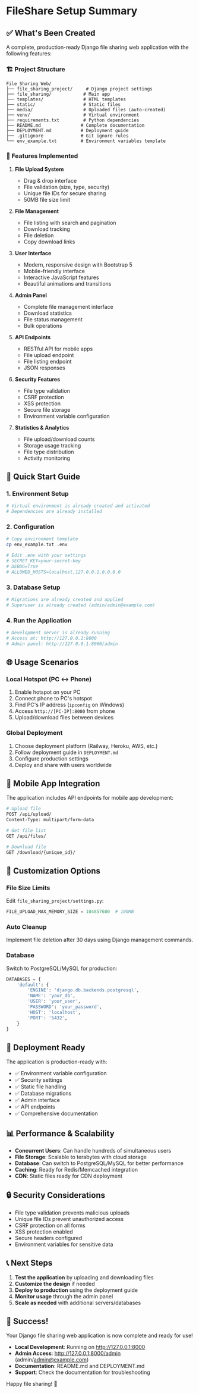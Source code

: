 # FileShare Setup Summary

## ✅ What's Been Created

A complete, production-ready Django file sharing web application with the following features:

### 🏗️ Project Structure
```
File Sharing Web/
├── file_sharing_project/     # Django project settings
├── file_sharing/            # Main app
├── templates/               # HTML templates
├── static/                  # Static files
├── media/                   # Uploaded files (auto-created)
├── venv/                    # Virtual environment
├── requirements.txt         # Python dependencies
├── README.md               # Complete documentation
├── DEPLOYMENT.md           # Deployment guide
├── .gitignore              # Git ignore rules
└── env_example.txt         # Environment variables template
```

### 🚀 Features Implemented

1. **File Upload System**
   - Drag & drop interface
   - File validation (size, type, security)
   - Unique file IDs for secure sharing
   - 50MB file size limit

2. **File Management**
   - File listing with search and pagination
   - Download tracking
   - File deletion
   - Copy download links

3. **User Interface**
   - Modern, responsive design with Bootstrap 5
   - Mobile-friendly interface
   - Interactive JavaScript features
   - Beautiful animations and transitions

4. **Admin Panel**
   - Complete file management interface
   - Download statistics
   - File status management
   - Bulk operations

5. **API Endpoints**
   - RESTful API for mobile apps
   - File upload endpoint
   - File listing endpoint
   - JSON responses

6. **Security Features**
   - File type validation
   - CSRF protection
   - XSS protection
   - Secure file storage
   - Environment variable configuration

7. **Statistics & Analytics**
   - File upload/download counts
   - Storage usage tracking
   - File type distribution
   - Activity monitoring

## 🎯 Quick Start Guide

### 1. Environment Setup
```bash
# Virtual environment is already created and activated
# Dependencies are already installed
```

### 2. Configuration
```bash
# Copy environment template
cp env_example.txt .env

# Edit .env with your settings
# SECRET_KEY=your-secret-key
# DEBUG=True
# ALLOWED_HOSTS=localhost,127.0.0.1,0.0.0.0
```

### 3. Database Setup
```bash
# Migrations are already created and applied
# Superuser is already created (admin/admin@example.com)
```

### 4. Run the Application
```bash
# Development server is already running
# Access at: http://127.0.0.1:8000
# Admin panel: http://127.0.0.1:8000/admin
```

## 🌐 Usage Scenarios

### Local Hotspot (PC ↔ Phone)
1. Enable hotspot on your PC
2. Connect phone to PC's hotspot
3. Find PC's IP address (`ipconfig` on Windows)
4. Access `http://[PC-IP]:8000` from phone
5. Upload/download files between devices

### Global Deployment
1. Choose deployment platform (Railway, Heroku, AWS, etc.)
2. Follow deployment guide in `DEPLOYMENT.md`
3. Configure production settings
4. Deploy and share with users worldwide

## 📱 Mobile App Integration

The application includes API endpoints for mobile app development:

```bash
# Upload file
POST /api/upload/
Content-Type: multipart/form-data

# Get file list
GET /api/files/

# Download file
GET /download/{unique_id}/
```

## 🔧 Customization Options

### File Size Limits
Edit `file_sharing_project/settings.py`:
```python
FILE_UPLOAD_MAX_MEMORY_SIZE = 104857600  # 100MB
```

### Auto Cleanup
Implement file deletion after 30 days using Django management commands.

### Database
Switch to PostgreSQL/MySQL for production:
```python
DATABASES = {
    'default': {
        'ENGINE': 'django.db.backends.postgresql',
        'NAME': 'your_db',
        'USER': 'your_user',
        'PASSWORD': 'your_password',
        'HOST': 'localhost',
        'PORT': '5432',
    }
}
```

## 🚀 Deployment Ready

The application is production-ready with:
- ✅ Environment variable configuration
- ✅ Security settings
- ✅ Static file handling
- ✅ Database migrations
- ✅ Admin interface
- ✅ API endpoints
- ✅ Comprehensive documentation

## 📊 Performance & Scalability

- **Concurrent Users**: Can handle hundreds of simultaneous users
- **File Storage**: Scalable to terabytes with cloud storage
- **Database**: Can switch to PostgreSQL/MySQL for better performance
- **Caching**: Ready for Redis/Memcached integration
- **CDN**: Static files ready for CDN deployment

## 🔒 Security Considerations

- File type validation prevents malicious uploads
- Unique file IDs prevent unauthorized access
- CSRF protection on all forms
- XSS protection enabled
- Secure headers configured
- Environment variables for sensitive data

## 📞 Next Steps

1. **Test the application** by uploading and downloading files
2. **Customize the design** if needed
3. **Deploy to production** using the deployment guide
4. **Monitor usage** through the admin panel
5. **Scale as needed** with additional servers/databases

## 🎉 Success!

Your Django file sharing web application is now complete and ready for use! 

- **Local Development**: Running on http://127.0.0.1:8000
- **Admin Access**: http://127.0.0.1:8000/admin (admin/admin@example.com)
- **Documentation**: README.md and DEPLOYMENT.md
- **Support**: Check the documentation for troubleshooting

Happy file sharing! 🚀 